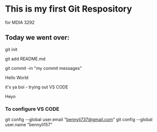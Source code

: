 # This is my first Git Respository
for MDIA 3292

## Today we went over: 
git init

git add README.md

git commit -in "my commit messages"

Hello World

it's ya boi - trying out VS CODE

Heyo

### To configure VS CODE
git config --global user.email "bennyli737@gmail.com"
git config --global user.name "bennyli157"